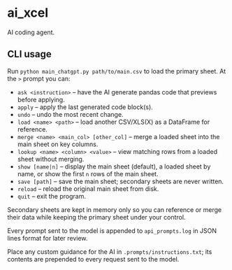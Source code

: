 # ai_xcel

AI coding agent.

## CLI usage

Run `python main_chatgpt.py path/to/main.csv` to load the primary sheet. At the `>` prompt you can:

- `ask <instruction>` – have the AI generate pandas code that previews before applying.
- `apply` – apply the last generated code block(s).
- `undo` – undo the most recent change.
- `load <name> <path>` – load another CSV/XLS(X) as a DataFrame for reference.
- `merge <name> <main_col> [other_col]` – merge a loaded sheet into the main sheet on key columns.
- `lookup <name> <column> <value>` – view matching rows from a loaded sheet without merging.
- `show [name|n]` – display the main sheet (default), a loaded sheet by name, or show the first `n` rows of the main sheet.
- `save [path]` – save the main sheet; secondary sheets are never written.
- `reload` – reload the original main sheet from disk.
- `quit` – exit the program.

Secondary sheets are kept in memory only so you can reference or merge their data while keeping the primary sheet under your control.

Every prompt sent to the model is appended to `api_prompts.log` in JSON lines format for later review.

Place any custom guidance for the AI in `.prompts/instructions.txt`; its contents are prepended to every request sent to the model.
